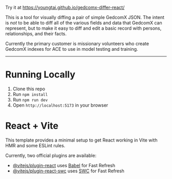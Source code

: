 Try it at https://youngtai.github.io/gedcomx-differ-react/

This is a tool for visually diffing a pair of simple GedcomX JSON. The intent is _not_ to be able to diff all of the various fields and data that GedcomX can represent, but to make it easy to diff and edit a basic record with persons, relationships, and their facts.

Currently the primary customer is missionary volunteers who create GedcomX indexes for ACE to use in model testing and training.

---

# Running Locally

1. Clone this repo
2. Run `npm install`
3. Run `npm run dev`
4. Open `http://localhost:5173` in your browser

# React + Vite

This template provides a minimal setup to get React working in Vite with HMR and some ESLint rules.

Currently, two official plugins are available:

- [@vitejs/plugin-react](https://github.com/vitejs/vite-plugin-react/blob/main/packages/plugin-react/README.md) uses [Babel](https://babeljs.io/) for Fast Refresh
- [@vitejs/plugin-react-swc](https://github.com/vitejs/vite-plugin-react-swc) uses [SWC](https://swc.rs/) for Fast Refresh

